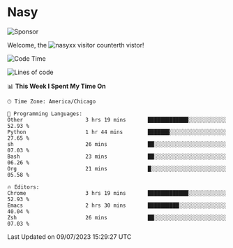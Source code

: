 # Nasy

<!--
<p align="center">
<img height="200" src="https://github-readme-stats.vercel.app/api?username=nasyxx&count_private=true&show_icons=true&theme=dracula&include_all_commits=true"/>
<img height="200" src="https://github-readme-stats.vercel.app/api/top-langs/?username=nasyxx&theme=dracula&hide=html,jupyter+notebook&count_private=true&show_icons=true"/>
</p>

  
----------------
-->

![Sponsor](https://img.shields.io/static/v1.svg?label=Sponsor&message=%E2%9D%A4&logo=GitHub&style=flat&color=pink)
 
Welcome, the ![nasyxx visitor counter](https://count.getloli.com/get/@nasyxx?theme=rule34)th vistor!
 
<!--START_SECTION:waka-->
![Code Time](http://img.shields.io/badge/Code%20Time-3%2C595%20hrs%2029%20mins-blue)

![Lines of code](https://img.shields.io/badge/From%20Hello%20World%20I%27ve%20Written-6.3%20million%20lines%20of%20code-blue)

📊 **This Week I Spent My Time On** 

```text
🕑︎ Time Zone: America/Chicago

💬 Programming Languages: 
Other                    3 hrs 19 mins       █████████████░░░░░░░░░░░░   52.93 % 
Python                   1 hr 44 mins        ███████░░░░░░░░░░░░░░░░░░   27.65 % 
sh                       26 mins             ██░░░░░░░░░░░░░░░░░░░░░░░   07.03 % 
Bash                     23 mins             ██░░░░░░░░░░░░░░░░░░░░░░░   06.26 % 
Org                      21 mins             █░░░░░░░░░░░░░░░░░░░░░░░░   05.58 % 

🔥 Editors: 
Chrome                   3 hrs 19 mins       █████████████░░░░░░░░░░░░   52.93 % 
Emacs                    2 hrs 30 mins       ██████████░░░░░░░░░░░░░░░   40.04 % 
Zsh                      26 mins             ██░░░░░░░░░░░░░░░░░░░░░░░   07.03 % 
```


 Last Updated on 09/07/2023 15:29:27 UTC
<!--END_SECTION:waka-->

<!-- ![visitors](https://visitor-badge.laobi.icu/badge?page_id=nasyxx.nasyxx) -->
